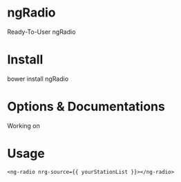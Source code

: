# ngRadio
Ready-To-User ngRadio

# Install
bower install ngRadio

# Options & Documentations
Working on

# Usage
`<ng-radio nrg-source={{ yourStationList }}></ng-radio>`

